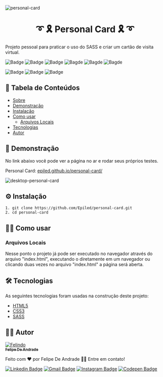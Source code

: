 ![personal-card](https://github.com/Epiled/personal-card/assets/55258483/fb901036-6c0d-4d65-885f-2abce46e9706)

<h1 align="center" id="sobre">➰ 🎗 Personal Card 🎗 ➰</h1>

<p>
  Projeto pessoal para praticar o uso do SASS e criar um cartão de visita virtual.
</p>

![Badge](https://img.shields.io/github/last-commit/Epiled/personal-card?style=for-the-badge)
![Badge](https://img.shields.io/github/languages/code-size/Epiled/personal-card?style=for-the-badge)
![Badge](https://img.shields.io/github/languages/count/Epiled/personal-card?style=for-the-badge)
![Bagde](https://img.shields.io/badge/repo%20status-Beta-cyan?style=for-the-badge)
![Bagde](https://img.shields.io/github/v/release/Epiled/personal-card?style=for-the-badge)
![Bagde](https://img.shields.io/github/license/Epiled/personal-card?style=for-the-badge)

![Badge](https://img.shields.io/badge/-HTML5-E34F26?style=for-the-badge&logo=html5&logoColor=white)
![Badge](https://img.shields.io/badge/-CSS3-1572B6?style=for-the-badge&logo=css3&logoColor=white)
![Badge](https://img.shields.io/badge/-SASS-CC6699?style=for-the-badge&logo=sass&logoColor=white)

<h2> 📑 Tabela de Conteúdos </h2>

<!--ts-->
   * [Sobre](#sobre)
   * [Demonstração](#demonstracao)
   * [Instalação](#instalacao)
   * [Como usar](#como-usar)
      * [Arquivos Locais](#arquivos_locais)
   * [Tecnologias](#tecnologias)
   * [Autor](#autor)
<!--te-->

<h2 id="demonstracao"> 👀 Demonstração </h2>

<p>No link abaixo você pode ver a página no ar e rodar seus próprios testes.</p>
<p>Personal Card: <a href="epiled.github.io/personal-card/">epiled.github.io/personal-card/</a></p>

![desktop-personal-card](https://github.com/Epiled/personal-card/assets/55258483/a15273b0-87fd-4011-9231-2b920727f4d2)


<h2 id="instalacao"> ⚙ Instalação </h2>

```
1. git clone https://github.com/Epiled/personal-card.git
2. cd personal-card
```

<h2 id="como-usar"> 👩‍🏫 Como usar </h2>

<h3 id="arquivos_locais">Arquivos Locais</h3>
<p>
  Nesse ponto o projeto já pode ser executado no navegador através do arquivo "index.html", 
  executando o diretamente em um navegador ou clicando duas vezes no arquivo "index.html" a página será aberta.
</p>

<h2 id="tecnologias"> 🛠 Tecnologias </h2>

As seguintes tecnologias foram usadas na construção deste projeto:

<ul>
  <li><a href="https://www.w3schools.com/html/default.asp" target="_blank">HTML5</a></li>
  <li><a href="https://www.w3schools.com/css/default.asp" target="_blank">CSS3</a></li>
  <li><a href="https://sass-lang.com/" target="_blank">SASS</a></li>
</ul>

<h2 id="autor"> 👨‍💻 Autor </h2>

<a href="https://github.com/Epiled">

![Felindo](https://user-images.githubusercontent.com/55258483/178338085-2cea8bf2-6d0c-409a-9d0e-23359b7d303e.png)
 <br />
 <sub><b>Felipe De Andrade</b></sub></a>

Feito com ❤️ por Felipe De Andrade 👋🏽 Entre em contato!

[![Linkedin Badge](https://img.shields.io/badge/-Felipe-blue?style=flat-square&logo=Linkedin&logoColor=white&link=https://www.linkedin.com/in/fademendonca/)](https://www.linkedin.com/in/fademendonca/)
[![Gmail Badge](https://img.shields.io/badge/-felipe.deam98@gmail.com-c14438?style=flat-square&logo=Gmail&logoColor=white&link=mailto:felipe.deam98@gmail.com)](mailto:felipe.deam98@gmail.com)
[![Instagram Badge](https://img.shields.io/badge/-Instagram-e4405f?style=flat-square&logo=Instagram&logoColor=white&link=https://www.instagram.com/felipe.deam/)](https://www.instagram.com/felipe.deam/)
[![Codepen Badge](https://img.shields.io/badge/-Codepen-000000?style=flat-square&logo=Codepen&logoColor=white&link=https://codepen.io/epiled)](https://codepen.io/epiled)
